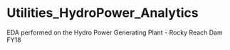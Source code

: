 # Utilities_HydroPower_Analytics
EDA performed on the Hydro Power Generating Plant - Rocky Reach Dam FY18
